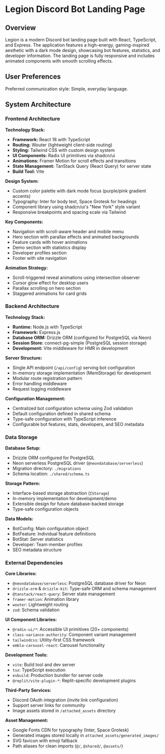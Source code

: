 # Legion Discord Bot Landing Page

## Overview

Legion is a modern Discord bot landing page built with React, TypeScript, and Express. The application features a high-energy, gaming-inspired aesthetic with a dark mode design, showcasing bot features, statistics, and developer information. The landing page is fully responsive and includes animated components with smooth scrolling effects.

## User Preferences

Preferred communication style: Simple, everyday language.

## System Architecture

### Frontend Architecture

**Technology Stack:**
- **Framework:** React 18 with TypeScript
- **Routing:** Wouter (lightweight client-side routing)
- **Styling:** Tailwind CSS with custom design system
- **UI Components:** Radix UI primitives via shadcn/ui
- **Animations:** Framer Motion for scroll effects and transitions
- **State Management:** TanStack Query (React Query) for server state
- **Build Tool:** Vite

**Design System:**
- Custom color palette with dark mode focus (purple/pink gradient accents)
- Typography: Inter for body text, Space Grotesk for headings
- Component library using shadcn/ui's "New York" style variant
- Responsive breakpoints and spacing scale via Tailwind

**Key Components:**
- Navigation with scroll-aware header and mobile menu
- Hero section with parallax effects and animated backgrounds
- Feature cards with hover animations
- Demo section with statistics display
- Developer profiles section
- Footer with site navigation

**Animation Strategy:**
- Scroll-triggered reveal animations using intersection observer
- Cursor glow effect for desktop users
- Parallax scrolling on hero section
- Staggered animations for card grids

### Backend Architecture

**Technology Stack:**
- **Runtime:** Node.js with TypeScript
- **Framework:** Express.js
- **Database ORM:** Drizzle ORM (configured for PostgreSQL via Neon)
- **Session Store:** connect-pg-simple (PostgreSQL session storage)
- **Development:** Vite middleware for HMR in development

**Server Structure:**
- Single API endpoint (`/api/config`) serving bot configuration
- In-memory storage implementation (MemStorage) for development
- Modular route registration pattern
- Error handling middleware
- Request logging middleware

**Configuration Management:**
- Centralized bot configuration schema using Zod validation
- Default configuration defined in shared schema
- Type-safe configuration with TypeScript inference
- Configurable bot features, stats, developers, and SEO metadata

### Data Storage

**Database Setup:**
- Drizzle ORM configured for PostgreSQL
- Neon serverless PostgreSQL driver (`@neondatabase/serverless`)
- Migration directory: `./migrations`
- Schema location: `./shared/schema.ts`

**Storage Pattern:**
- Interface-based storage abstraction (`IStorage`)
- In-memory implementation for development/demo
- Extensible design for future database-backed storage
- Type-safe configuration objects

**Data Models:**
- BotConfig: Main configuration object
- BotFeature: Individual feature definitions
- BotStat: Server statistics
- Developer: Team member profiles
- SEO metadata structure

### External Dependencies

**Core Libraries:**
- `@neondatabase/serverless`: PostgreSQL database driver for Neon
- `drizzle-orm` & `drizzle-kit`: Type-safe ORM and schema management
- `@tanstack/react-query`: Server state management
- `framer-motion`: Animation library
- `wouter`: Lightweight routing
- `zod`: Schema validation

**UI Component Libraries:**
- `@radix-ui/*`: Accessible UI primitives (20+ components)
- `class-variance-authority`: Component variant management
- `tailwindcss`: Utility-first CSS framework
- `embla-carousel-react`: Carousel functionality

**Development Tools:**
- `vite`: Build tool and dev server
- `tsx`: TypeScript execution
- `esbuild`: Production bundler for server code
- `@replit/vite-plugin-*`: Replit-specific development plugins

**Third-Party Services:**
- Discord OAuth integration (invite link configuration)
- Support server links for community
- Image assets stored in `/attached_assets` directory

**Asset Management:**
- Google Fonts CDN for typography (Inter, Space Grotesk)
- Generated images stored locally in `attached_assets/generated_images/`
- SVG favicon with emoji fallback
- Path aliases for clean imports (`@/`, `@shared/`, `@assets/`)
